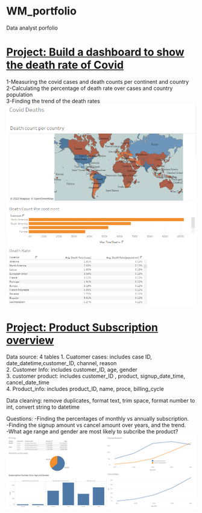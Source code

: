 # WM_portfolio
Data analyst porfolio

# [Project: Build a dashboard to show the death rate of Covid](https://public.tableau.com/app/profile/wendym4423/viz/CovidDashboard_16582091798820/Dashboard1)
1-Measuring the covid cases and death counts per continent and country     
2-Calculating the percentage of death rate over cases and country population        
3-Finding the trend of the death rates                 
![](/image/map.png)
![](/image/chart.PNG)

# [Project: Product Subscription overview](https://public.tableau.com/app/profile/wendym4423/viz/ProductSubscriptions/Subsription)
Data source: 4 tables
    1. Cuatomer cases: includes case ID, date_datetime,customer_ID, channel, reason                         	
    2. Customer Info: includes customer_ID, age, gender 	                                                
    3. customer product: includes customer_ID , product, signup_date_time, cancel_date_time                    	     
    4. Product_info: includes product_ID, name, proce, billing_cycle                                         	
    
Data cleaning: remove duplicates, format text, trim space, format number to int, convert string to datetime

Questions:
-Finding the percentages of monthly vs annually subscription.                 	
-Finding the signup amount vs cancel amount over years, and the trend. 	                             
-What age range and gender are most likely to subcribe the product? 	                      
![](/image/Capture2.PNG)	
